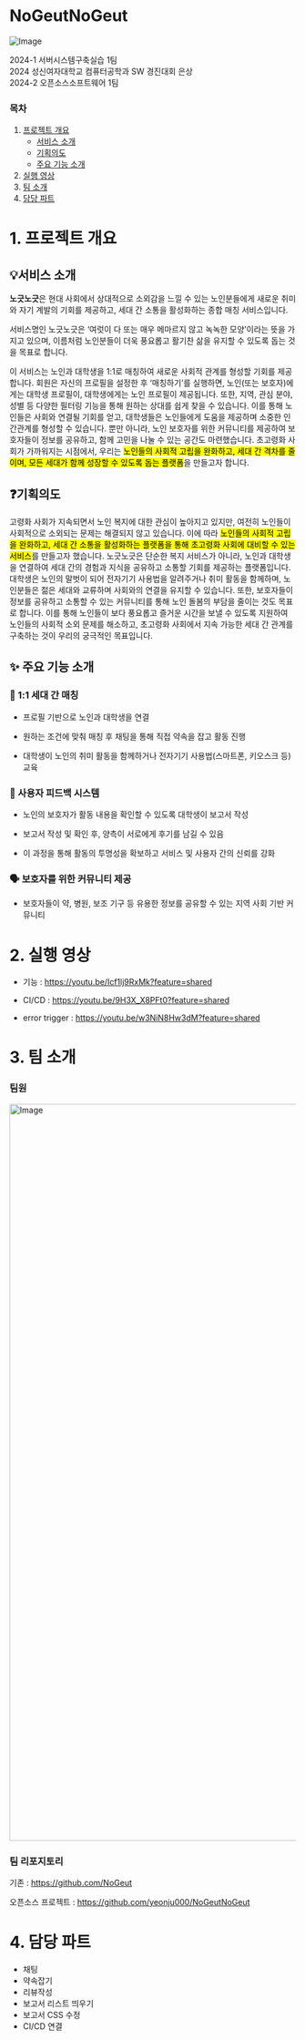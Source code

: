 # NoGeutNoGeut

![Image](https://github.com/user-attachments/assets/6e79bd52-9d63-48ca-91ca-c2f4587fcd11)

2024-1 서버시스템구축실습 1팀
<br/>
2024 성신여자대학교 컴퓨터공학과 SW 경진대회 은상
<br/>
2024-2 오픈소스소프트웨어 1팀




### 목차
1. [프로젝트 개요](#1-프로젝트-개요)
   - [서비스 소개](#서비스-소개)
   - [기획의도](#기획의도)
   - [주요 기능 소개](#-주요-기능-소개)
2. [실행 영상](#2-실행영상)
3. [팀 소개](#3-팀소개)
4. [담당 파트](#4-담당파트)





# 1. 프로젝트 개요
## 💡서비스 소개
 **노긋노긋**은 현대 사회에서 상대적으로 소외감을 느낄 수 있는 노인분들에게 새로운 취미와 자기 계발의 기회를 제공하고, 세대 간 소통을 활성화하는 종합 매칭 서비스입니다.

 서비스명인 노긋노긋은 ‘여럿이 다 또는 매우 메마르지 않고 녹녹한 모양’이라는 뜻을 가지고 있으며, 이름처럼 노인분들이 더욱 풍요롭고 활기찬 삶을 유지할 수 있도록 돕는 것을 목표로 합니다.

 이 서비스는 노인과 대학생을 1:1로 매칭하여 새로운 사회적 관계를 형성할 기회를 제공합니다. 회원은 자신의 프로필을 설정한 후 ‘매칭하기’를 실행하면, 노인(또는 보호자)에게는 대학생 프로필이, 대학생에게는 노인 프로필이 제공됩니다. 또한, 지역, 관심 분야, 성별 등 다양한 필터링 기능을 통해 원하는 상대를 쉽게 찾을 수 있습니다. 이를 통해 노인들은 사회와 연결될 기회를 얻고, 대학생들은 노인들에게 도움을 제공하며 소중한 인간관계를 형성할 수 있습니다. 뿐만 아니라, 노인 보호자를 위한 커뮤니티를 제공하여 보호자들이 정보를 공유하고, 함께 고민을 나눌 수 있는 공간도 마련했습니다.
 초고령화 사회가 가까워지는 시점에서, 우리는 <mark>노인들의 사회적 고립을 완화하고, 세대 간 격차를 줄이며, 모든 세대가 함께 성장할 수 있도록 돕는 플랫폼</mark>을 만들고자 합니다.





## ❓기획의도
 고령화 사회가 지속되면서 노인 복지에 대한 관심이 높아지고 있지만, 여전히 노인들이 사회적으로 소외되는 문제는 해결되지 않고 있습니다. 이에 따라 <mark>노인들의 사회적 고립을 완화하고, 세대 간 소통을 활성화하는 플랫폼을 통해 초고령화 사회에 대비할 수 있는 서비스</mark>를 만들고자 했습니다.
 노긋노긋은 단순한 복지 서비스가 아니라, 노인과 대학생을 연결하여 세대 간의 경험과 지식을 공유하고 소통할 기회를 제공하는 플랫폼입니다. 대학생은 노인의 말벗이 되어 전자기기 사용법을 알려주거나 취미 활동을 함께하며, 노인분들은 젊은 세대와 교류하며 사회와의 연결을 유지할 수 있습니다. 또한, 보호자들이 정보를 공유하고 소통할 수 있는 커뮤니티를 통해 노인 돌봄의 부담을 줄이는 것도 목표로 합니다.
 이를 통해 노인들이 보다 풍요롭고 즐거운 시간을 보낼 수 있도록 지원하여 노인들의 사회적 소외 문제를 해소하고, 초고령화 사회에서 지속 가능한 세대 간 관계를 구축하는 것이 우리의 궁극적인 목표입니다.





## ✨ 주요 기능 소개
### 👥 1:1 세대 간 매칭

-	프로필 기반으로 노인과 대학생을 연결

-	원하는 조건에 맞춰 매칭 후 채팅을 통해 직접 약속을 잡고 활동 진행



-	대학생이 노인의 취미 활동을 함께하거나 전자기기 사용법(스마트폰, 키오스크 등) 교육

### 📝 사용자 피드백 시스템

-	노인의 보호자가 활동 내용을 확인할 수 있도록 대학생이 보고서 작성

-	보고서 작성 및 확인 후, 양측이 서로에게 후기를 남길 수 있음

-	이 과정을 통해 활동의 투명성을 확보하고 서비스 및 사용자 간의 신뢰를 강화

### 🗣️ 보호자를 위한 커뮤니티 제공

-	보호자들이 약, 병원, 보조 기구 등 유용한 정보를 공유할 수 있는 지역 사회 기반 커뮤니티




# 2. 실행 영상
-	기능 : https://youtu.be/Icf1lj9RxMk?feature=shared

-	CI/CD : https://youtu.be/9H3X_X8PFt0?feature=shared

-	error trigger : https://youtu.be/w3NiN8Hw3dM?feature=shared




# 3. 팀 소개
### 팀원
<img width="1294" alt="Image" src="https://github.com/user-attachments/assets/e6392c3f-94c7-43e9-8d5c-eb705868f78e" />

### 팀 리포지토리

기존 : https://github.com/NoGeut

오픈소스 프로젝트 : https://github.com/yeonju000/NoGeutNoGeut




# 4. 담당 파트
-	채팅
-	약속잡기
-	리뷰작성
-	보고서 리스트 띄우기
-	보고서 CSS 수정
-	CI/CD 연결
